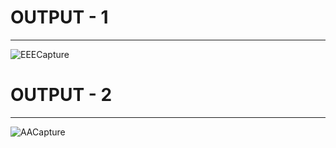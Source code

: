 # OUTPUT - 1
------------

![EEECapture](https://github.com/user-attachments/assets/c575291c-d6e9-4b68-ba50-e8aa4b365652)

# OUTPUT - 2
------------

![AACapture](https://github.com/user-attachments/assets/4fae7dce-7abf-4d3e-b71d-a6917877e6d9)
